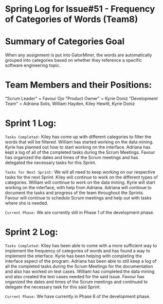 # Spring Log for Issue#51 - Frequency of Categories of Words (Team8)

# Summary of Categories Goal

When any assignment is put into GatorMiner, the words are automatically grouped into categories based on whether they reference a specific software engineering topic.

# Team Members and their Positions:

"Scrum Leader" = Favour Ojo
"Product Owner" = Kyrie Doniz
"Development Team" = Adriana Solis, William Hayden, Kiley Hewitt, Kyrie Doniz

# Sprint 1 Log:

`Tasks Completed:` Kiley has come up with different categories to filter the words that will be filtered. William has started working on the data mining. Kyrie has planned out how to start working on the interface. Adriana has kept a log of all of the completed tasks during the Scrum Meetings. Favour has organized the dates and times of the Scrum meetings and has delegated the necessary tasks for this Sprint.

`Tasks for Next Sprint:` We will all need to keep working on our respective tasks for the next Sprint. Kiley will continue to work on the different types of categories. William will continue to work on the data mining. Kyrie will start working on the interface, with help from Adriana. Adriana will continue to document the tasks and progress of the team throughout the Sprints. Favour will continue to schedule Scrum meetings and help out with tasks where she is needed.

`Current Phase:` We are currently still in Phase 1 of the development phase.

# Sprint 2 Log:

`Tasks Completed:` Kiley has been able to come with a more sufficient way to implement the frequency of categories of words and has found a way to implement the interface. Kyrie has been helping with completing the interface aspect of the program. Adriana has been able to still keep a log of all the completed tasks during the Scrum Meetings for the documentation and also has worked on test cases. William has completed the data mining and also created the test cases needed for the said issue. Favour has organized the dates and times of the Scrum meetings and continued to delegate the necessary task for this said Sprint.

`Current Phase:` We have currently in Phase 6 of the development phase.
